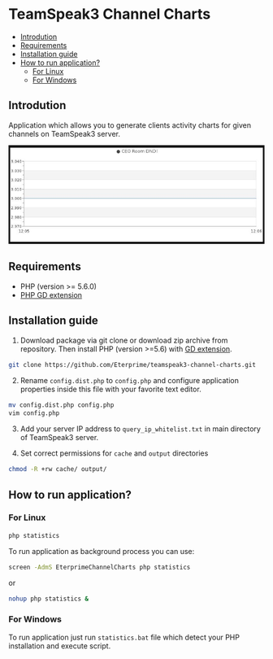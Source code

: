 # TeamSpeak3 Channel Charts

- [Introdution](#introdution)
- [Requirements](#requirements)
- [Installation guide](#installation-guide)
- [How to run application?](#how-to-run-application)
	- [For Linux](#for-linux)
  - [For Windows ](#for-windows)

<a name="introdution"></a>
## Introdution
Application which allows you to generate clients activity charts for given channels on TeamSpeak3 server.

![Example chart](/example_chart.jpg)

<a name="requirements"></a>
## Requirements

- PHP (version >= 5.6.0)
- [PHP GD extension](http://php.net/manual/en/image.installation.php)

<a name="installation-guide"></a>
## Installation guide
1. Download package via git clone or download zip archive from repository. Then install PHP (version >=5.6) with [GD extension](http://php.net/manual/en/image.installation.php). 
  ```bash
  git clone https://github.com/Eterprime/teamspeak3-channel-charts.git
  ```
  
2. Rename `config.dist.php` to `config.php` and configure application properties inside this file with your favorite text editor.
  ```bash
  mv config.dist.php config.php
  vim config.php
  ```

3. Add your server IP address to `query_ip_whitelist.txt` in main directory of TeamSpeak3 server.

4. Set correct permissions for `cache` and `output` directories
  ```bash
  chmod -R +rw cache/ output/
  ```

<a name="how-to-run-application"></a>
## How to run application?

<a name="for-linux"></a>
### For Linux
```bash
php statistics
```
To run application as background process you can use:
```bash
screen -AdmS EterprimeChannelCharts php statistics
```
or
```bash
nohup php statistics &
```

<a name="for-windows"></a>
### For Windows
To run application just run `statistics.bat` file which detect your PHP installation and execute script.
